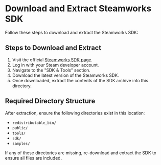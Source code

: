 # Download and Extract Steamworks SDK

Follow these steps to download and extract the Steamworks SDK:

## Steps to Download and Extract
1. Visit the official [Steamworks SDK page](https://partner.steamgames.com/).
2. Log in with your Steam developer account.
3. Navigate to the "SDK & Tools" section.
4. Download the latest version of the Steamworks SDK.
5. Once downloaded, extract the contents of the SDK archive into this directory.

## Required Directory Structure
After extraction, ensure the following directories exist in this location:
- `redistributable_bin/`
- `public/`
- `tools/`
- `sdk/`
- `samples/`

If any of these directories are missing, re-download and extract the SDK to ensure all files are included.  